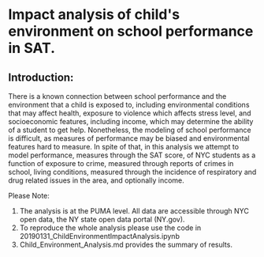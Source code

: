 
# Impact analysis of child's environment on school performance in SAT.

## Introduction:

There is a known connection between school performance and the environment that a child is exposed to,
including environmental conditions that may affect health, exposure to violence which affects stress level, 
and socioeconomic features, including income, which may determine the ability of a student to get help.
Nonetheless, the modeling of school performance is difficult, 
as measures of performance may be biased and environmental features hard to measure.
In spite of that, in this analysis we attempt to model performance,
measures through the SAT score, of NYC students as a function of exposure to crime, measured through reports of crimes in school, living conditions, measured through the incidence of respiratory and drug related issues in the area, and optionally income.

Please Note:

1. The analysis is at the PUMA level. All data are accessible through NYC open data, the NY state open data portal (NY.gov).
2. To reproduce the whole analysis please use the code in 20190131_ChildEnvironmentImpactAnalysis.ipynb
3. Child_Environment_Analysis.md provides the summary of results.
